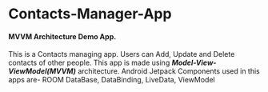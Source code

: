 # Contacts-Manager-App
#### MVVM Architecture Demo App.
This is a Contacts managing app. Users can Add, Update and Delete contacts of other people.
This app is made using ***Model-View-ViewModel(MVVM)*** architecture. 
Android Jetpack Components used in this apps are-
ROOM DataBase, DataBinding, LiveData, ViewModel

